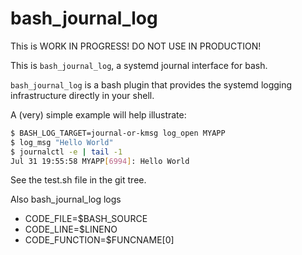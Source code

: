 # bash_journal_log

This is WORK IN PROGRESS! DO NOT USE IN PRODUCTION!

This is `bash_journal_log`, a systemd journal interface for bash.

`bash_journal_log` is a bash plugin that provides the systemd logging infrastructure directly
in your shell.

A (very) simple example will help illustrate:

```bash
$ BASH_LOG_TARGET=journal-or-kmsg log_open MYAPP
$ log_msg "Hello World"
$ journalctl -e | tail -1
Jul 31 19:55:58 MYAPP[6994]: Hello World
```

See the test.sh file in the git tree.

Also bash_journal_log logs
* CODE_FILE=$BASH_SOURCE
* CODE_LINE=$LINENO
* CODE_FUNCTION=$FUNCNAME[0]

